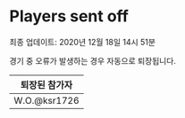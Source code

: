 # Players sent off
최종 업데이트: 2020년 12월 18일 14시 51분


경기 중 오류가 발생하는 경우 자동으로 퇴장됩니다.


| 퇴장된 참가자 |
|:---:|
| W.O.@ksr1726 |